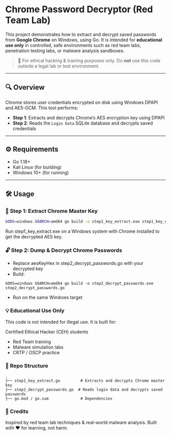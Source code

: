 # Chrome Password Decryptor (Red Team Lab)

This project demonstrates how to extract and decrypt saved passwords from **Google Chrome** on Windows, using Go. It is intended for **educational use only** in controlled, safe environments such as red team labs, penetration testing labs, or malware analysis sandboxes.

> 🚨 For ethical hacking & training purposes only. Do **not** use this code outside a legal lab or test environment.

---

## 🔍 Overview

Chrome stores user credentials encrypted on disk using Windows DPAPI and AES-GCM. This tool performs:

- **Step 1**: Extracts and decrypts Chrome’s AES encryption key using DPAPI
- **Step 2**: Reads the `Login Data` SQLite database and decrypts saved credentials

---

## ⚙️ Requirements

- Go 1.18+
- Kali Linux (for building)
- Windows 10+ (for running)

---

## 🛠 Usage

### 🔐 Step 1: Extract Chrome Master Key

```bash
GOOS=windows GOARCH=amd64 go build -o step1_key_extract.exe step1_key_extract.go
```
Run step1_key_extract.exe on a Windows system with Chrome installed to get the decrypted AES key.


### 🔓 Step 2: Dump & Decrypt Chrome Passwords

- Replace aesKeyHex in step2_decrypt_passwords.go with your decrypted key
- Build:
```
GOOS=windows GOARCH=amd64 go build -o step2_decrypt_passwords.exe step2_decrypt_passwords.go
```
- Run on the same Windows target

### 💡 Educational Use Only
This code is not intended for illegal use. It is built for:

Certified Ethical Hacker (CEH) students

- Red Team training
- Malware simulation labs
- CRTP / OSCP practice

### 📁 Repo Structure
```
.
├── step1_key_extract.go         # Extracts and decrypts Chrome master key
├── step2_decrypt_passwords.go  # Reads login data and decrypts saved passwords
├── go.mod / go.sum              # Dependencies
```
### 🙏 Credits
Inspired by red team lab techniques & real-world malware analysis.
Built with ❤️ for learning, not harm.
